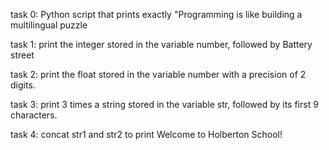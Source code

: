 task 0: Python script that prints exactly "Programming is like building a multilingual puzzle

task 1: print the integer stored in the variable number, followed by Battery street

task 2: print the float stored in the variable number with a precision of 2 digits.

task 3: print 3 times a string stored in the variable str, followed by its first 9 characters.

task 4: concat str1 and str2 to print Welcome to Holberton School!